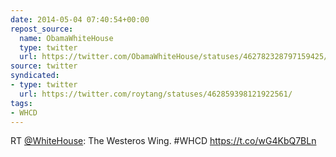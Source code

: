 ```yaml
---
date: 2014-05-04 07:40:54+00:00
repost_source:
  name: ObamaWhiteHouse
  type: twitter
  url: https://twitter.com/ObamaWhiteHouse/statuses/462782328797159425/
source: twitter
syndicated:
- type: twitter
  url: https://twitter.com/roytang/statuses/462859398121922561/
tags:
- WHCD
---
```


RT [@WhiteHouse](https://twitter.com/WhiteHouse/): The Westeros Wing. #WHCD https://t.co/wG4KbQ7BLn